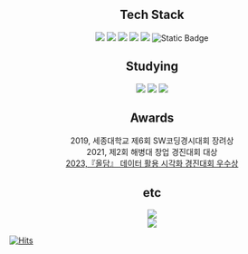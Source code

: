 <div align="center">
  <h2 align="center">Tech Stack</h2>
  <img src="https://img.shields.io/badge/C-blue?style=for-the-badge&logo=c&color=grey"/>
  <img src="https://img.shields.io/badge/Python-blue?style=for-the-badge&logo=python&logoColor=ffdd54"/>
  <img src="https://img.shields.io/badge/pandas-150458.svg?style=for-the-badge&logo=pandas&logoColor=white"/>
  <img src="https://img.shields.io/badge/numpy-4d77cf.svg?style=for-the-badge&logo=numpy&logoColor=white"/>
  <img src="https://img.shields.io/badge/Matplotlib-11557c.svg?style=for-the-badge&logo=Matplotlib&logoColor=white"/>
  <img alt="Static Badge" src="https://img.shields.io/badge/scikit%20learn-blue?style=for-the-badge&logo=scikit-learn"/>
</div>

<div align="center">
  <h2>Studying</h2>
  <img src="https://img.shields.io/badge/MYSQL-blue?style=for-the-badge&logo=mysql&logoColor=red&color=blue"/>
  <img src="https://img.shields.io/badge/AWS-blue?style=for-the-badge&logo=amazon&color=navy">
  <img src="https://img.shields.io/badge/Airflow-blue?style=for-the-badge&logo=apache&color=green">
</div>

<div>
  <h2 align="center">Awards</h2>
  <div align="center">
    <span> 2019, 세종대학교 제6회 SW코딩경시대회 장려상</span><br>
    <span> 2021, 제2회 해병대 창업 경진대회 대상</span><br>
    <span><a href="https://github.com/ss721229/alldam">2023,『올담』 데이터 활용 시각화 경진대회 우수상</a></span>
  </div>
</div>

<div>
  <h2 align="center">etc</h2>
  <div align="center">
    <a href="https://github.com/devxb/gitanimals"><img src="https://render.gitanimals.org/farms/ss721229"/ ></a>
  </div>
  <div align="center">
    <img src="http://mazassumnida.wtf/api/v2/generate_badge?boj=ss721229"/>
  </div>

  [![Hits](https://hits.seeyoufarm.com/api/count/incr/badge.svg?url=https%3A%2F%2Fgithub.com%2Fss721229&count_bg=%23FFA800&title_bg=%23FF0000&icon=&icon_color=%23CD2A2A&title=hits&edge_flat=false)](https://hits.seeyoufarm.com)
</div>

